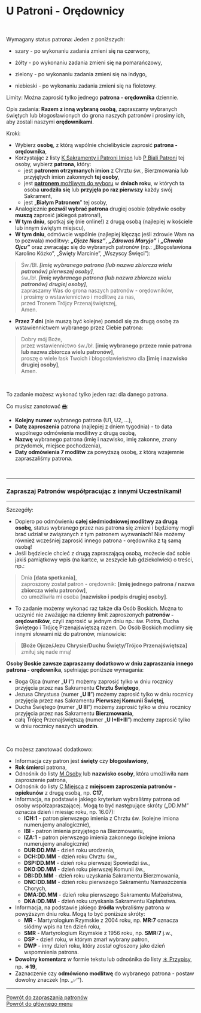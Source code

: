 # <span class="status status-list"><span class="status status-red">U</span> Patroni - Orędownicy</span>
<br />

<span class="status status-title">Wymagany status patrona:</span> Jeden z poniższych:
- <span class="status status-gray">szary</span> - po wykonaniu zadania zmieni się na <span class="status status-red">czerwony</span>,

- <span class="status status-yellow">żółty</span> - po wykonaniu zadania zmieni się na <span class="status status-orange">pomarańczowy</span>,

- <span class="status status-green">zielony</span> - po wykonaniu zadania zmieni się na <span class="status status-indigo">indygo</span>,

- <span class="status status-blue">niebieski</span> - po wykonaniu zadania zmieni się na <span class="status status-violet">fioletowy</span>.

<span class="status status-title">Limity:</span> Można zaprosić tylko jednego **patrona - orędownika** dziennie.
<br />

<span class="status status-title">Opis zadania:</span> **Razem z inną wybraną osobą**, zapraszamy wybranych świętych lub błogosławionych do grona naszych patronów i prosimy ich, aby zostali naszymi **orędownikami**.
<br />

<span class="status status-title">Kroki:</span>
- Wybierz **osobę**, z którą wspólnie chcielibyście zaprosić **patrona - orędownika**,
- Korzystając z listy [<span class="status status-list"><span class="status status-list">K</span> Sakramenty i Patroni Imion</span>](sakramenty_i_patroni_imion.md) lub [<span class="status status-list"><span class="status status-white">P</span> Biali Patroni</span>](biali_patroni.md) tej osoby, wybierz **patrona**, który:
  - jest **patronem otrzymanych imion** z Chrztu św., Bierzmowania lub przyjętych imion zakonnych **tej osoby**,
  - jest [**patronem** możliwym do wyboru](jak_wybrac_patrona_lub_swieto_na_dany_dzien_roku.md#patroni-oredownicy-na-dzis) w **dniach roku**, w których ta osoba **urodziła się** lub **przyjęła po raz pierwszy** każdy swój Sakrament,
  - jest „**Białym Patronem**” tej osoby,
- Analogicznie **pozwól wybrać patrona** drugiej osobie (obydwie osoby **muszą** zaprosić jakiegoś patrona!),
- **W tym dniu**, spotkaj się (nie online!) z drugą osobą (najlepiej w kościele lub innym świętym miejscu),
- **W tym dniu**, odmówcie wspólnie (najlepiej klęcząc jeśli zdrowie Wam na to pozwala) modlitwy: **_„Ojcze Nasz”_**, **_„Zdrowaś Maryjo”_** i **_„Chwała Ojcu”_** oraz zwracając się do wybranych patronów (np.: „Błogosławiona Karolino Kózko”, „Święty Marcinie”, „Wszyscy Święci”):
> Św./Bł. _**[imię wybranego patrona (lub nazwa zbiorcza wielu patronów) pierwszej osoby]**_,  
> św./bł. _**[imię wybranego patrona (lub nazwa zbiorcza wielu patronów) drugiej osoby]**_,  
> zapraszamy Was do grona naszych patronów - orędowników,  
> i prosimy o wstawiennictwo i modlitwę za nas,  
> przed Tronem Trójcy Przenajświętszej,  
> Amen.
- **Przez 7 dni** (nie muszą być kolejne) pomódl się za drugą osobę za wstawiennictwem wybranego przez Ciebie patrona:
> Dobry mój Boże,  
> przez wstawiennictwo św./bł. **[imię wybranego przeze mnie patrona lub nazwa zbiorcza wielu patronów]**,  
> proszę o wiele łask Twoich i błogosławieństwo dla **[imię i nazwisko drugiej osoby]**,  
> Amen.

<br />

<span class="status status-title">To zadanie możesz wykonać tylko jeden raz:</span> dla danego patrona.
<br />

<span class="status status-title">Co musisz zanotować [🖶](wszystkie_materialy_do_pobrania.md#patroni-oredownicy):</span>
- **Kolejny numer** wybranego patrona (U1, U2, ...),
- **Datę zaproszenia** patrona (najlepiej z dniem tygodnia) - to data wspólnego odmówienia modlitwy z drugą osobą,
- **Nazwę** wybranego patrona (imię i nazwisko, imię zakonne, znany przydomek, miejsce pochodzenia),
- **Daty odmówienia 7 modlitw** za powyższą osobę, z którą wzajemnie zapraszaliśmy patrona.
<br />

---
### <div class="colored centered">Zapraszaj Patronów współpracując z innymi Uczestnikami!</div>

---
<span class="status status-title">Szczegóły:</span>
- Dopiero po odmówieniu **całej siedmiodniowej modlitwy za drugą osobę**, status wybranego przez nas patrona się zmieni i będziemy mogli brać udział w związanych z tym patronem wyzwaniach! Nie możemy również wcześniej zaprosić innego patrona - orędownika z tą samą osobą!
- Jeśli będziecie chcieć z drugą zapraszającą osobą, możecie dać sobie jakiś pamiątkowy wpis (na kartce, w zeszycie lub gdziekolwiek) o treści, np.:
> Dnia **[data spotkania]**,  
> zaproszony został patron - orędownik: **[imię jednego patrona / nazwa zbiorcza wielu patronów]**,  
> co umożliwiła mi osoba **[nazwisko i podpis drugiej osoby]**.
- To zadanie możemy wykonać raz także dla Osób Boskich. Można to uczynić nie zważając na dzienny limit zaproszonych **patronów - orędowników**, czyli zaprosić w jednym dniu np.: św. Piotra, Ducha Świętego i Trójcę Przenajświętszą razem. Do Osób Boskich modlimy się innymi słowami niż do patronów, mianowicie:
> **[Boże Ojcze/Jezu Chrysie/Duchu Święty/Trójco Przenajświętsza]** zmiłuj się nade mną!  

  **Osoby Boskie zawsze zapraszamy dodatkowo w dniu zapraszania innego patrona - orędownika**, spełniając poniższe wymagania:
  - Boga Ojca (numer „**U I**”) możemy zaprosić tylko w dniu rocznicy przyjęcia przez nas Sakramentu **Chrztu Świętego**,
  - Jezusa Chrystusa (numer „**U II**”) możemy zaprosić tylko w dniu rocznicy przyjęcia przez nas Sakramentu **Pierwszej Komunii Świętej**,
  - Ducha Świętego (numer „**U III**”) możemy zaprosić tylko w dniu rocznicy przyjęcia przez nas Sakramentu **Bierzmowania**,
  - całą Trójcę Przenajświętszą (numer „**U I+II+III**”) możemy zaprosić tylko w dniu rocznicy naszych **urodzin**.
<br />

<span class="status status-title">Co możesz zanotować dodatkowo:</span>
- Informacja czy patron jest **święty** czy **błogosławiony**,
- **Rok śmierci** patrona,
- Odnośnik do listy [<span class="status status-list"><span class="status status-list">M</span> Osoby</span>](osoby.md) lub **nazwisko osoby**, która umożliwiła nam zaproszenie patrona,
- Odnośnik do listy [<span class="status status-list"><span class="status status-list">C</span> Miejsca</span>](miejsca.md) z **miejscem zaproszenia patronów - opiekunów** z drugą osobą, np. **C17**,
- Informacja, na podstawie jakiego kryterium wybraliśmy patrona od osoby współzapraszającej. Mogą to być następujące skróty („DD.MM” oznacza dzień i miesiąc roku, np. 16.07):
  - **ICH:1** - patron pierwszego imienia z Chrztu św. (kolejne imiona numerujemy analogicznie),
  - **IBI** - patron imienia przyjętego na Bierzmowaniu,
  - **IZA:1** - patron pierwszego imienia zakonnego (kolejne imiona numerujemy analogicznie)
  - **DUR:DD.MM** - dzień roku urodzenia,
  - **DCH:DD.MM** - dzień roku Chrztu św.,
  - **DSP:DD.MM** - dzień roku pierwszej Spowiedzi św.,
  - **DKO:DD.MM** - dzień roku pierwszej Komunii św.,
  - **DBI:DD.MM** - dzień roku uzyskania Sakramentu Bierzmowania,
  - **DNC:DD.MM** - dzień roku pierwszego Sakramentu Namaszczenia Chorych,
  - **DMA:DD.MM** - dzień roku pierwszego Sakramentu Małżeństwa,
  - **DKA:DD.MM** - dzień roku uzyskania Sakramentu Kapłaństwa.
- Informacja, na podstawie jakiego **źródła** wybraliśmy patrona w powyższym dniu roku. Mogą to być poniższe skróty:
  - **MR** - Martyrologium Rzymskie z 2004 roku, np. **MR:7** oznacza siódmy wpis na ten dzień roku,
  - **SMR** - Martyrologium Rzymskie z 1956 roku, np. **SMR:7** j.w.,
  - **DSP** - dzień roku, w którym zmarł wybrany patron,
  - **DWP** - inny dzień roku, który został ogłoszony jako dzień wspomnienia patrona.
- **Dowolny komentarz** w formie tekstu lub odnośnika do listy [<span class="status status-list"><span class="status status-list">＊</span> Przypisy</span>](przypisy.md), np. **＊19**,
- Zaznaczenie czy **odmówiono modlitwę** do wybranego patrona - postaw dowolny znaczek (np. „✅”).

---

[Powrót do zapraszania patronów](jak_zapraszac_patronow.md)  
[Powrót do głównego menu](index.md)

